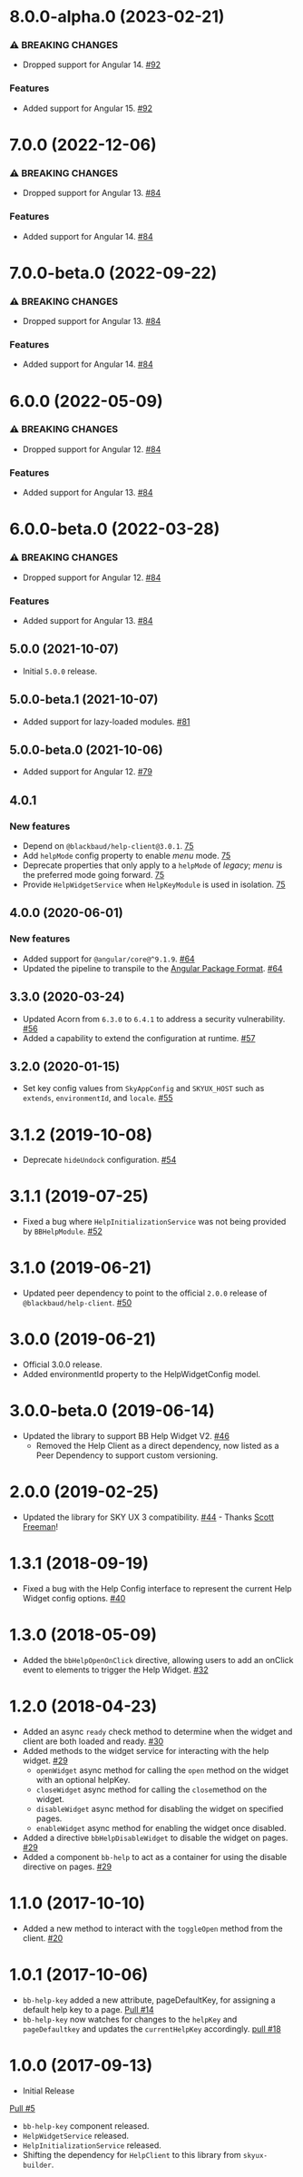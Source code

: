 # 8.0.0-alpha.0 (2023-02-21)

### ⚠ BREAKING CHANGES

- Dropped support for Angular 14. [#92](https://github.com/blackbaud/skyux-lib-help/pull/92)

### Features

- Added support for Angular 15. [#92](https://github.com/blackbaud/skyux-lib-help/pull/92)

# 7.0.0 (2022-12-06)

### ⚠ BREAKING CHANGES

- Dropped support for Angular 13. [#84](https://github.com/blackbaud/skyux-lib-help/pull/89)

### Features

- Added support for Angular 14. [#84](https://github.com/blackbaud/skyux-lib-help/pull/89)

# 7.0.0-beta.0 (2022-09-22)

### ⚠ BREAKING CHANGES

- Dropped support for Angular 13. [#84](https://github.com/blackbaud/skyux-lib-help/pull/89)

### Features

- Added support for Angular 14. [#84](https://github.com/blackbaud/skyux-lib-help/pull/89)

# 6.0.0 (2022-05-09)

### ⚠ BREAKING CHANGES

- Dropped support for Angular 12. [#84](https://github.com/blackbaud/skyux-lib-help/pull/84)

### Features

- Added support for Angular 13. [#84](https://github.com/blackbaud/skyux-lib-help/pull/84)

# 6.0.0-beta.0 (2022-03-28)

### ⚠ BREAKING CHANGES

- Dropped support for Angular 12. [#84](https://github.com/blackbaud/skyux-lib-help/pull/84)

### Features

- Added support for Angular 13. [#84](https://github.com/blackbaud/skyux-lib-help/pull/84)

## 5.0.0 (2021-10-07)

- Initial `5.0.0` release.

## 5.0.0-beta.1 (2021-10-07)

- Added support for lazy-loaded modules. [#81](https://github.com/blackbaud/skyux-lib-help/pull/81)

## 5.0.0-beta.0 (2021-10-06)

- Added support for Angular 12. [#79](https://github.com/blackbaud/skyux-lib-help/pull/79)

## 4.0.1

### New features

- Depend on `@blackbaud/help-client@3.0.1`. [75](https://github.com/blackbaud/skyux-lib-help/pull/75)
- Add `helpMode` config property to enable _menu_ mode. [75](https://github.com/blackbaud/skyux-lib-help/pull/75)
- Deprecate properties that only apply to a `helpMode` of _legacy_; _menu_ is the preferred mode going forward. [75](https://github.com/blackbaud/skyux-lib-help/pull/75)
- Provide `HelpWidgetService` when `HelpKeyModule` is used in isolation. [75](https://github.com/blackbaud/skyux-lib-help/pull/75)

## 4.0.0 (2020-06-01)

### New features

- Added support for `@angular/core@^9.1.9`. [#64](https://github.com/blackbaud/skyux-lib-help/pull/64)
- Updated the pipeline to transpile to the [Angular Package Format](https://docs.google.com/document/d/1CZC2rcpxffTDfRDs6p1cfbmKNLA6x5O-NtkJglDaBVs/preview). [#64](https://github.com/blackbaud/skyux-lib-help/pull/64)

## 3.3.0 (2020-03-24)

- Updated Acorn from `6.3.0` to `6.4.1` to address a security vulnerability. [#56](https://github.com/blackbaud/skyux-lib-help/pull/56)
- Added a capability to extend the configuration at runtime. [#57](https://github.com/blackbaud/skyux-lib-help/pull/57)

## 3.2.0 (2020-01-15)

- Set key config values from `SkyAppConfig` and `SKYUX_HOST` such as `extends`, `environmentId`, and `locale`. [#55](https://github.com/blackbaud/skyux-lib-help/pull/55)

# 3.1.2 (2019-10-08)

- Deprecate `hideUndock` configuration. [#54](https://github.com/blackbaud/skyux-lib-help/pull/54)

# 3.1.1 (2019-07-25)

- Fixed a bug where `HelpInitializationService` was not being provided by `BBHelpModule`. [#52](https://github.com/blackbaud/skyux-lib-help/pull/52)

# 3.1.0 (2019-06-21)

- Updated peer dependency to point to the official `2.0.0` release of `@blackbaud/help-client`. [#50](https://github.com/blackbaud/skyux-lib-help/pull/50)

# 3.0.0 (2019-06-21)

- Official 3.0.0 release.
- Added environmentId property to the HelpWidgetConfig model.

# 3.0.0-beta.0 (2019-06-14)

- Updated the library to support BB Help Widget V2. [#46](https://github.com/blackbaud/skyux-lib-help/pull/46)
  - Removed the Help Client as a direct dependency, now listed as a Peer Dependency to support custom versioning.

# 2.0.0 (2019-02-25)

- Updated the library for SKY UX 3 compatibility. [#44](https://github.com/blackbaud/skyux-lib-help/pull/44) - Thanks [Scott Freeman](https://github.com/Blackbaud-ScottFreeman)!

# 1.3.1 (2018-09-19)

- Fixed a bug with the Help Config interface to represent the current Help Widget config options. [#40](https://github.com/blackbaud/skyux-lib-help/pull/40)

# 1.3.0 (2018-05-09)

- Added the `bbHelpOpenOnClick` directive, allowing users to add an onClick event to elements to trigger the Help Widget. [#32](https://github.com/blackbaud/skyux-lib-help/pull/32)

# 1.2.0 (2018-04-23)

- Added an async `ready` check method to determine when the widget and client are both loaded and ready. [#30](https://github.com/blackbaud/skyux-lib-help/pull/30)
- Added methods to the widget service for interacting with the help widget. [#29](https://github.com/blackbaud/skyux-lib-help/pull/29)
  - `openWidget` async method for calling the `open` method on the widget with an optional helpKey.
  - `closeWidget` async method for calling the `close`method on the widget.
  - `disableWidget` async method for disabling the widget on specified pages.
  - `enableWidget` async method for enabling the widget once disabled.
- Added a directive `bbHelpDisableWidget` to disable the widget on pages. [#29](https://github.com/blackbaud/skyux-lib-help/pull/29)
- Added a component `bb-help` to act as a container for using the disable directive on pages. [#29](https://github.com/blackbaud/skyux-lib-help/pull/29)

# 1.1.0 (2017-10-10)

- Added a new method to interact with the `toggleOpen` method from the client. [#20](https://github.com/blackbaud/skyux-lib-help/pull/20)

# 1.0.1 (2017-10-06)

- `bb-help-key` added a new attribute, pageDefaultKey, for assigning a default help key to a page. [Pull #14](https://github.com/blackbaud/skyux-lib-help/pull/14)
- `bb-help-key` now watches for changes to the `helpKey` and `pageDefaultkey` and updates the `currentHelpKey` accordingly. [pull #18](https://github.com/blackbaud/skyux-lib-help/pull/18)

# 1.0.0 (2017-09-13)

- Initial Release

[Pull #5](https://github.com/blackbaud/skyux-lib-help/pull/5)

- `bb-help-key` component released.
- `HelpWidgetService` released.
- `HelpInitializationService` released.
- Shifting the dependency for `HelpClient` to this library from `skyux-builder`.
